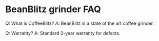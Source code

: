 # BeanBlitz grinder FAQ

Q: What is CoffeeBlitz?
A: BeanBlitz is a state of the art coffee grinder.

Q: Warranty?
A: Standard 2-year warranty for defects.
